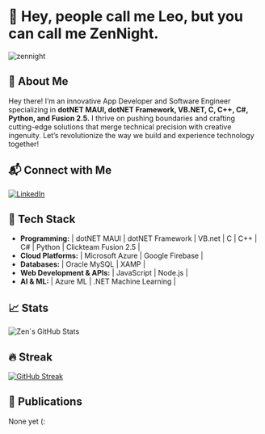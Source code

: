 # 👋 Hey, people call me Leo, but you can call me ZenNight.

<p align="left"> <img src="https://komarev.com/ghpvc/?username=zennight&label=Profile%20views&color=0e75b6&style=flat" alt="zennight" /> </p>

## 🚀 About Me
Hey there! I’m an innovative App Developer and Software Engineer specializing in **dotNET MAUI, dotNET Framework, VB.NET, C, C++, C#, Python, and Fusion 2.5.** I thrive on pushing boundaries and crafting cutting-edge solutions that merge technical precision with creative ingenuity. Let’s revolutionize the way we build and experience technology together!

## 📬 Connect with Me
[![LinkedIn](https://img.shields.io/badge/LinkedIn-LeonardoBarbieroReis-blue?logo=linkedin)](https://www.linkedin.com/in/reisbarbieroleonardo/)  

## 🔧 Tech Stack
- **Programming:** | dotNET MAUI | dotNET Framework | VB.net | C | C++ | C# | Python | Clickteam Fusion 2.5 |
- **Cloud Platforms:** | Microsoft Azure | Google Firebase | 
- **Databases:** | Oracle MySQL | XAMP | 
- **Web Development & APIs:** | JavaScript | Node.js | 
- **AI & ML:** | Azure ML | .NET Machine Learning |

## 📈 Stats
![Zen`s GitHub Stats](https://github-readme-stats.vercel.app/api?username=zennight&show_icons=true&theme=tokyonight)

## 🔥 Streak
[![GitHub Streak](https://streak-stats.demolab.com?user=ZenNight&theme=synthwave&date_format=j%2Fn%5B%2FY%5D&mode=weekly&background=45%2C0014EB%2C00D9EB&hide_total_contributions=true)](https://git.io/streak-stats)

## 📢 Publications
None yet (:
